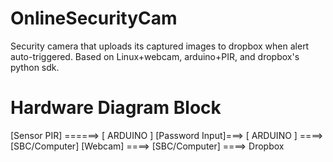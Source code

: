 OnlineSecurityCam
=================

Security camera that uploads its captured images to dropbox when alert auto-triggered. Based on Linux+webcam, arduino+PIR, and dropbox's python sdk.


Hardware Diagram Block
=================

[Sensor PIR] ======> [ ARDUINO ] 
[Password Input]===> [ ARDUINO ]  ====> [SBC/Computer] 
                         [Webcam] ====> [SBC/Computer] ====> Dropbox
